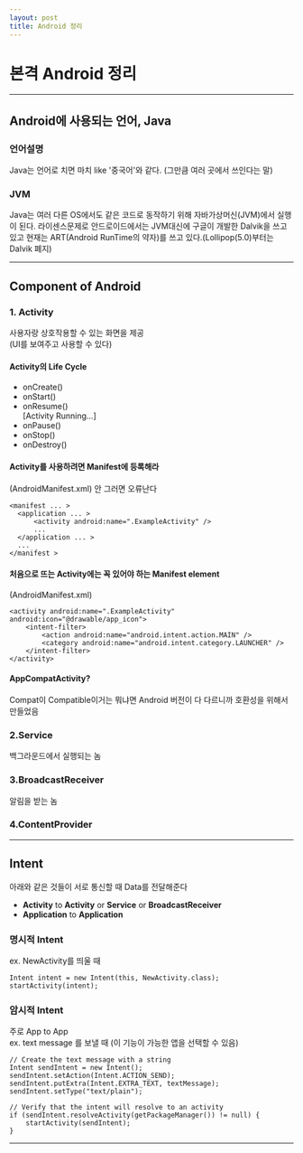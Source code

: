```yaml
---
layout: post
title: Android 정리
---
```


# 본격 Android 정리
---

## Android에 사용되는 언어, Java

### 언어설명
Java는 언어로 치면 마치 like '중국어'와 같다. (그만큼 여러 곳에서 쓰인다는 말)

### JVM
Java는 여러 다른 OS에서도 같은 코드로 동작하기 위해 자바가상머신(JVM)에서 실행이 된다. 라이센스문제로 안드로이드에서는 JVM대신에 구글이 개발한 Dalvik을 쓰고있고 현재는 ART(Android RunTime의 약자)를 쓰고 있다.(Lollipop(5.0)부터는 Dalvik 폐지)

----

## Component of Android

### 1. Activity
사용자랑 상호작용할 수 있는 화면을 제공  
(UI를 보여주고 사용할 수 있다)
#### Activity의 Life Cycle
* onCreate()
* onStart()
* onResume()  
[Activity Running...]
* onPause()
* onStop()
* onDestroy()

#### Activity를 사용하려면 Manifest에 등록해라
(AndroidManifest.xml) 안 그러면 오류난다

```
<manifest ... >
  <application ... >
      <activity android:name=".ExampleActivity" />
      ...
  </application ... >
  ...
</manifest >
```  

#### 처음으로 뜨는 Activity에는 꼭 있어야 하는 Manifest element
(AndroidManifest.xml)  

```
<activity android:name=".ExampleActivity" android:icon="@drawable/app_icon">
    <intent-filter>
        <action android:name="android.intent.action.MAIN" />
        <category android:name="android.intent.category.LAUNCHER" />
    </intent-filter>
</activity>
```

#### AppCompatActivity?
Compat이 Compatible이거는 뭐냐면 Android 버전이 다 다르니까 호환성을 위해서 만들었음

### 2.Service
백그라운드에서 실행되는 놈

### 3.BroadcastReceiver
알림을 받는 놈

### 4.ContentProvider

---

## Intent
아래와 같은 것들이 서로 통신할 때 Data를 전달해준다  
* **Activity** to **Activity** or **Service** or **BroadcastReceiver**  
* **Application** to **Application**  

### 명시적 Intent  
ex. NewActivity를 띄울 때  

```
Intent intent = new Intent(this, NewActivity.class);
startActivity(intent);
```  

### 암시적 Intent
주로 App to App  
ex. text message 를 보낼 때 (이 기능이 가능한 앱을 선택할 수 있음)

```
// Create the text message with a string
Intent sendIntent = new Intent();
sendIntent.setAction(Intent.ACTION_SEND);
sendIntent.putExtra(Intent.EXTRA_TEXT, textMessage);
sendIntent.setType("text/plain");

// Verify that the intent will resolve to an activity
if (sendIntent.resolveActivity(getPackageManager()) != null) {
    startActivity(sendIntent);
}
```  

---

